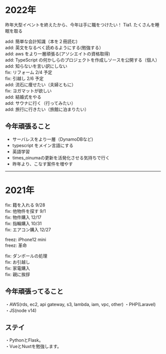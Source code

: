 # 2022年
昨年大型イベントを終えたから、今年は手に職をつけたい！
Tia1. たくさんを睡眠を取る

add: 簡単な会計知識（本を２冊読む)  
add: 英文をなるべく読めるようにする(勉強する）  
add: aws をより一層頑張る(アソシエイトの資格取得)  
add: TypeScript の何かしらのプロジェクトを作成しソースを公開する（個人）  
add: 知らないを言い訳にしない  
fix: リフォーム 2/4 予定  
fix: 引越し 2/6 予定  
add: 流石に痩せたい（夫婦ともに）  
fix: ヨガマットが欲しい  
add: 結婚式をやる  
add: サウナに行く（行ってみたい）  
add: 旅行に行きたい（旅館に泊まりたい）  

## 今年頑張ること
 - サーバレスをより一層（DynamoDBなど)
 - typescript をメイン言語にする
 - 英語学習
 - times_oinumaの更新を活発化させる気持ちで行く
 - 昨年より、こなす案件を増やす







---
# 2021年

fix: 籍を入れる 9/28  
fix: 他物件を探す 9/1  
fix: 物件購入 12/17  
fix: 指輪購入 10/31  
fix: エアコン購入 12/27  

freez: iPhone12 mini  
freez: 革命

fix: ダンボールの処理  
fix: お引越し  
fix: 家電購入  
fix: 親に挨拶  

## 今年頑張ってること
・AWS(rds, ec2, api gateway, s3, lambda, iam, vpc, other)
・PHP(Laravel)
・JS(node v14)

## ステイ
・PythonとFlask。  
・VueとNuxtを勉強します。  

